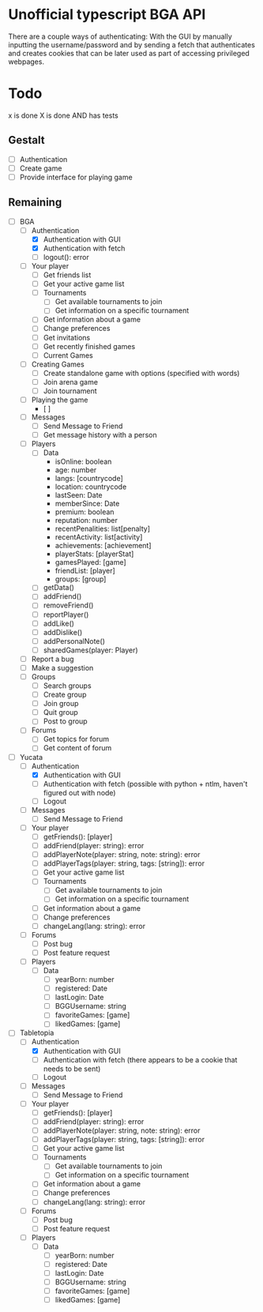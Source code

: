 # Unofficial typescript BGA API

There are a couple ways of authenticating: With the GUI by manually inputting the username/password and by sending a fetch that authenticates and creates cookies that can be later used as part of accessing privileged webpages.

# Todo

x is done
X is done AND has tests

## Gestalt
* [ ] Authentication
* [ ] Create game
* [ ] Provide interface for playing game

## Remaining
* [ ] BGA
    * [ ] Authentication
        * [x] Authentication with GUI
        * [x] Authentication with fetch
        * [ ] logout(): error 
    * [ ] Your player
        * [ ] Get friends list
        * [ ] Get your active game list
        * [ ] Tournaments
            * [ ] Get available tournaments to join
            * [ ] Get information on a specific tournament
        * [ ] Get information about a game
        * [ ] Change preferences
        * [ ] Get invitations
        * [ ] Get recently finished games
        * [ ] Current Games
    * [ ] Creating Games
        * [ ] Create standalone game with options (specified with words)
        * [ ] Join arena game
        * [ ] Join tournament
    * [ ] Playing the game
        * [ ] 
    * [ ] Messages
        * [ ] Send Message to Friend
        * [ ] Get message history with a person
    * [ ] Players
        * [ ] Data
            * isOnline: boolean
            * age: number
            * langs: [countrycode]
            * location: countrycode
            * lastSeen: Date
            * memberSince: Date
            * premium: boolean
            * reputation: number
            * recentPenalities: list[penalty]
            * recentActivity: list[activity]
            * achievements: [achievement]
            * playerStats: [playerStat]
            * gamesPlayed: [game]
            * friendList: [player]
            * groups: [group]
        * [ ] getData()
        * [ ] addFriend()
        * [ ] removeFriend()
        * [ ] reportPlayer()
        * [ ] addLike()
        * [ ] addDislike()
        * [ ] addPersonalNote()
        * [ ] sharedGames(player: Player)
    * [ ] Report a bug
    * [ ] Make a suggestion
    * [ ] Groups
        * [ ] Search groups
        * [ ] Create group
        * [ ] Join group
        * [ ] Quit group
        * [ ] Post to group
    * [ ] Forums
        * [ ] Get topics for forum
        * [ ] Get content of forum
* [ ] Yucata
    * [ ] Authentication
        * [x] Authentication with GUI
        * [ ] Authentication with fetch (possible with python + ntlm, haven't figured out with node)
        * [ ] Logout
    * [ ] Messages
        * [ ] Send Message to Friend
    * [ ] Your player
        * [ ] getFriends(): [player]
        * [ ] addFriend(player: string): error
        * [ ] addPlayerNote(player: string, note: string): error
        * [ ] addPlayerTags(player: string, tags: [string]): error
        * [ ] Get your active game list
        * [ ] Tournaments
            * [ ] Get available tournaments to join
            * [ ] Get information on a specific tournament
        * [ ] Get information about a game
        * [ ] Change preferences
        * [ ] changeLang(lang: string): error
    * [ ] Forums
        * [ ] Post bug
        * [ ] Post feature request
    * [ ] Players
        * [ ] Data
            * [ ] yearBorn: number
            * [ ] registered: Date
            * [ ] lastLogin: Date
            * [ ] BGGUsername: string
            * [ ] favoriteGames: [game]
            * [ ] likedGames: [game]
* [ ] Tabletopia
    * [ ] Authentication
        * [x] Authentication with GUI
        * [ ] Authentication with fetch (there appears to be a cookie that needs to be sent)
        * [ ] Logout
    * [ ] Messages
        * [ ] Send Message to Friend
    * [ ] Your player
        * [ ] getFriends(): [player]
        * [ ] addFriend(player: string): error
        * [ ] addPlayerNote(player: string, note: string): error
        * [ ] addPlayerTags(player: string, tags: [string]): error
        * [ ] Get your active game list
        * [ ] Tournaments
            * [ ] Get available tournaments to join
            * [ ] Get information on a specific tournament
        * [ ] Get information about a game
        * [ ] Change preferences
        * [ ] changeLang(lang: string): error
    * [ ] Forums
        * [ ] Post bug
        * [ ] Post feature request
    * [ ] Players
        * [ ] Data
            * [ ] yearBorn: number
            * [ ] registered: Date
            * [ ] lastLogin: Date
            * [ ] BGGUsername: string
            * [ ] favoriteGames: [game]
            * [ ] likedGames: [game]